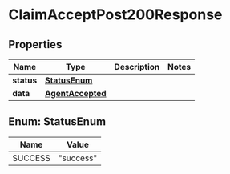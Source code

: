

# ClaimAcceptPost200Response


## Properties

| Name | Type | Description | Notes |
|------------ | ------------- | ------------- | -------------|
|**status** | [**StatusEnum**](#StatusEnum) |  |  |
|**data** | [**AgentAccepted**](AgentAccepted.md) |  |  |



## Enum: StatusEnum

| Name | Value |
|---- | -----|
| SUCCESS | &quot;success&quot; |



